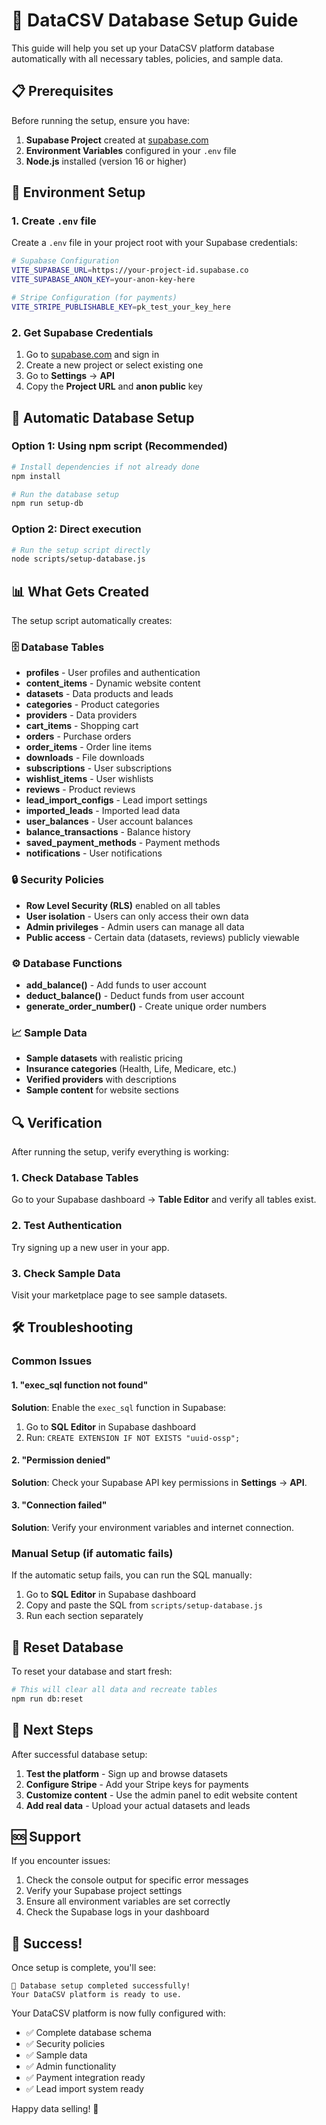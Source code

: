 # 🚀 DataCSV Database Setup Guide

This guide will help you set up your DataCSV platform database automatically with all necessary tables, policies, and sample data.

## 📋 Prerequisites

Before running the setup, ensure you have:

1. **Supabase Project** created at [supabase.com](https://supabase.com)
2. **Environment Variables** configured in your `.env` file
3. **Node.js** installed (version 16 or higher)

## 🔧 Environment Setup

### 1. Create `.env` file

Create a `.env` file in your project root with your Supabase credentials:

```bash
# Supabase Configuration
VITE_SUPABASE_URL=https://your-project-id.supabase.co
VITE_SUPABASE_ANON_KEY=your-anon-key-here

# Stripe Configuration (for payments)
VITE_STRIPE_PUBLISHABLE_KEY=pk_test_your_key_here
```

### 2. Get Supabase Credentials

1. Go to [supabase.com](https://supabase.com) and sign in
2. Create a new project or select existing one
3. Go to **Settings** → **API**
4. Copy the **Project URL** and **anon public** key

## 🎯 Automatic Database Setup

### Option 1: Using npm script (Recommended)

```bash
# Install dependencies if not already done
npm install

# Run the database setup
npm run setup-db
```

### Option 2: Direct execution

```bash
# Run the setup script directly
node scripts/setup-database.js
```

## 📊 What Gets Created

The setup script automatically creates:

### 🗄️ Database Tables
- **profiles** - User profiles and authentication
- **content_items** - Dynamic website content
- **datasets** - Data products and leads
- **categories** - Product categories
- **providers** - Data providers
- **cart_items** - Shopping cart
- **orders** - Purchase orders
- **order_items** - Order line items
- **downloads** - File downloads
- **subscriptions** - User subscriptions
- **wishlist_items** - User wishlists
- **reviews** - Product reviews
- **lead_import_configs** - Lead import settings
- **imported_leads** - Imported lead data
- **user_balances** - User account balances
- **balance_transactions** - Balance history
- **saved_payment_methods** - Payment methods
- **notifications** - User notifications

### 🔒 Security Policies
- **Row Level Security (RLS)** enabled on all tables
- **User isolation** - Users can only access their own data
- **Admin privileges** - Admin users can manage all data
- **Public access** - Certain data (datasets, reviews) publicly viewable

### ⚙️ Database Functions
- **add_balance()** - Add funds to user account
- **deduct_balance()** - Deduct funds from user account
- **generate_order_number()** - Create unique order numbers

### 📈 Sample Data
- **Sample datasets** with realistic pricing
- **Insurance categories** (Health, Life, Medicare, etc.)
- **Verified providers** with descriptions
- **Sample content** for website sections

## 🔍 Verification

After running the setup, verify everything is working:

### 1. Check Database Tables
Go to your Supabase dashboard → **Table Editor** and verify all tables exist.

### 2. Test Authentication
Try signing up a new user in your app.

### 3. Check Sample Data
Visit your marketplace page to see sample datasets.

## 🛠️ Troubleshooting

### Common Issues

#### 1. "exec_sql function not found"
**Solution**: Enable the `exec_sql` function in Supabase:
1. Go to **SQL Editor** in Supabase dashboard
2. Run: `CREATE EXTENSION IF NOT EXISTS "uuid-ossp";`

#### 2. "Permission denied"
**Solution**: Check your Supabase API key permissions in **Settings** → **API**.

#### 3. "Connection failed"
**Solution**: Verify your environment variables and internet connection.

### Manual Setup (if automatic fails)

If the automatic setup fails, you can run the SQL manually:

1. Go to **SQL Editor** in Supabase dashboard
2. Copy and paste the SQL from `scripts/setup-database.js`
3. Run each section separately

## 🔄 Reset Database

To reset your database and start fresh:

```bash
# This will clear all data and recreate tables
npm run db:reset
```

## 📱 Next Steps

After successful database setup:

1. **Test the platform** - Sign up and browse datasets
2. **Configure Stripe** - Add your Stripe keys for payments
3. **Customize content** - Use the admin panel to edit website content
4. **Add real data** - Upload your actual datasets and leads

## 🆘 Support

If you encounter issues:

1. Check the console output for specific error messages
2. Verify your Supabase project settings
3. Ensure all environment variables are set correctly
4. Check the Supabase logs in your dashboard

## 🎉 Success!

Once setup is complete, you'll see:

```
🎉 Database setup completed successfully!
Your DataCSV platform is ready to use.
```

Your DataCSV platform is now fully configured with:
- ✅ Complete database schema
- ✅ Security policies
- ✅ Sample data
- ✅ Admin functionality
- ✅ Payment integration ready
- ✅ Lead import system ready

Happy data selling! 🚀
